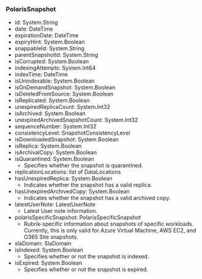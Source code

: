 ### PolarisSnapshot
- id: System.String
- date: DateTime
- expirationDate: DateTime
- expiryHint: System.Boolean
- snappableId: System.String
- parentSnapshotId: System.String
- isCorrupted: System.Boolean
- indexingAttempts: System.Int64
- indexTime: DateTime
- isUnindexable: System.Boolean
- isOnDemandSnapshot: System.Boolean
- isDeletedFromSource: System.Boolean
- isReplicated: System.Boolean
- unexpiredReplicaCount: System.Int32
- isArchived: System.Boolean
- unexpiredArchivedSnapshotCount: System.Int32
- sequenceNumber: System.Int32
- consistencyLevel: SnapshotConsistencyLevel
- isDownloadedSnapshot: System.Boolean
- isReplica: System.Boolean
- isArchivalCopy: System.Boolean
- isQuarantined: System.Boolean
  - Specifies whether the snapshot is quarantined.
- replicationLocations: list of DataLocations
- hasUnexpiredReplica: System.Boolean
  - Indicates whether the snapshot has a valid replica.
- hasUnexpiredArchivedCopy: System.Boolean
  - Indicates whether the snapshot has a valid archived copy.
- latestUserNote: LatestUserNote
  - Latest User note information.
- polarisSpecificSnapshot: PolarisSpecificSnapshot
  - Rubrik-specific information about snapshots of specific workloads. Currently, this is only valid for Azure Virtual Machine, AWS EC2, and O365 Site snapshots.
- slaDomain: SlaDomain
- isIndexed: System.Boolean
  - Specifies whether or not the snapshot is indexed.
- isExpired: System.Boolean
  - Specifies whether or not the snapshot is expired.
